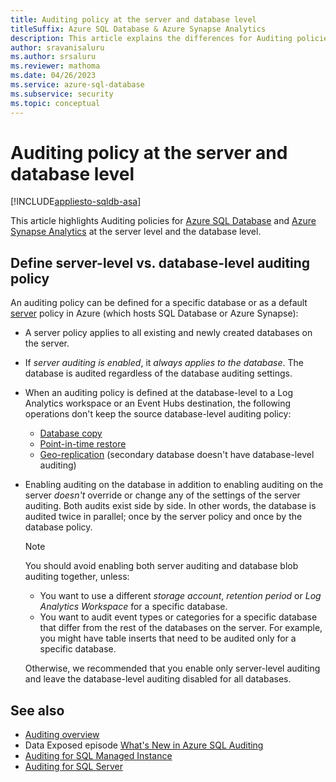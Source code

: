 ```yaml
---
title: Auditing policy at the server and database level
titleSuffix: Azure SQL Database & Azure Synapse Analytics
description: This article explains the differences for Auditing policies of Azure SQL Database and Azure Synapse Analytics at the server and database level.
author: sravanisaluru
ms.author: srsaluru
ms.reviewer: mathoma
ms.date: 04/26/2023
ms.service: azure-sql-database
ms.subservice: security
ms.topic: conceptual
---
```

# Auditing policy at the server and database level

[!INCLUDE[appliesto-sqldb-asa](../includes/appliesto-sqldb-asa.md)]

This article highlights Auditing policies for [Azure SQL Database](sql-database-paas-overview.md) and [Azure Synapse Analytics](/azure/synapse-analytics/sql-data-warehouse/sql-data-warehouse-overview-what-is) at the server level and the database level.

## Define server-level vs. database-level auditing policy

An auditing policy can be defined for a specific database or as a default [server](logical-servers.md) policy in Azure (which hosts SQL Database or Azure Synapse):

- A server policy applies to all existing and newly created databases on the server.

- If *server auditing is enabled*, it *always applies to the database*. The database is audited regardless of the database auditing settings.

- When an auditing policy is defined at the database-level to a Log Analytics workspace or an Event Hubs destination, the following operations don't keep the source database-level auditing policy:

  - [Database copy](database-copy.md)
  - [Point-in-time restore](recovery-using-backups.md)
  - [Geo-replication](active-geo-replication-overview.md) (secondary database doesn't have database-level auditing)

- Enabling auditing on the database in addition to enabling auditing on the server *doesn't* override or change any of the settings of the server auditing. Both audits exist side by side. In other words, the database is audited twice in parallel; once by the server policy and once by the database policy.

  > [!NOTE]  
  > You should avoid enabling both server auditing and database blob auditing together, unless:
  >
  > - You want to use a different *storage account*, *retention period* or *Log Analytics Workspace* for a specific database.
  > - You want to audit event types or categories for a specific database that differ from the rest of the databases on the server. For example, you might have table inserts that need to be audited only for a specific database.
  >
  > Otherwise, we recommended that you enable only server-level auditing and leave the database-level auditing disabled for all databases.

## See also

- [Auditing overview](auditing-overview.md)
- Data Exposed episode [What's New in Azure SQL Auditing](/Shows/Data-Exposed/Whats-New-in-Azure-SQL-Auditing)
- [Auditing for SQL Managed Instance](../managed-instance/auditing-configure.md)
- [Auditing for SQL Server](/sql/relational-databases/security/auditing/sql-server-audit-database-engine)
